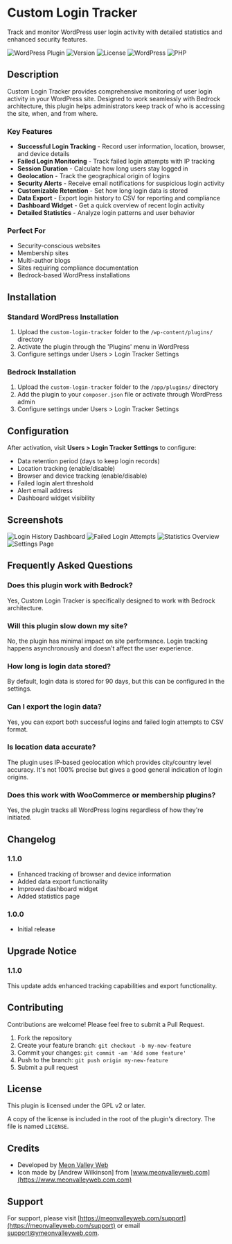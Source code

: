 # Custom Login Tracker

Track and monitor WordPress user login activity with detailed statistics and enhanced security features.

![WordPress Plugin](https://img.shields.io/badge/WordPress-Plugin-0073aa)
![Version](https://img.shields.io/badge/Version-1.1.0-brightgreen)
![License](https://img.shields.io/badge/License-GPL%20v2-blue)
![WordPress](https://img.shields.io/badge/WordPress-5.0%2B-0073aa)
![PHP](https://img.shields.io/badge/PHP-7.0%2B-777bb3)

## Description

Custom Login Tracker provides comprehensive monitoring of user login activity in your WordPress site. Designed to work seamlessly with Bedrock architecture, this plugin helps administrators keep track of who is accessing the site, when, and from where.

### Key Features

* **Successful Login Tracking** - Record user information, location, browser, and device details
* **Failed Login Monitoring** - Track failed login attempts with IP tracking
* **Session Duration** - Calculate how long users stay logged in
* **Geolocation** - Track the geographical origin of logins
* **Security Alerts** - Receive email notifications for suspicious login activity  
* **Customizable Retention** - Set how long login data is stored
* **Data Export** - Export login history to CSV for reporting and compliance
* **Dashboard Widget** - Get a quick overview of recent login activity
* **Detailed Statistics** - Analyze login patterns and user behavior

### Perfect For

* Security-conscious websites
* Membership sites
* Multi-author blogs
* Sites requiring compliance documentation
* Bedrock-based WordPress installations

## Installation

### Standard WordPress Installation

1. Upload the `custom-login-tracker` folder to the `/wp-content/plugins/` directory
2. Activate the plugin through the 'Plugins' menu in WordPress
3. Configure settings under Users > Login Tracker Settings

### Bedrock Installation

1. Upload the `custom-login-tracker` folder to the `/app/plugins/` directory
2. Add the plugin to your `composer.json` file or activate through WordPress admin
3. Configure settings under Users > Login Tracker Settings

## Configuration

After activation, visit **Users > Login Tracker Settings** to configure:

* Data retention period (days to keep login records)
* Location tracking (enable/disable)
* Browser and device tracking (enable/disable) 
* Failed login alert threshold
* Alert email address
* Dashboard widget visibility

## Screenshots

![Login History Dashboard](https://yoursite.com/wp-content/uploads/screenshots/login-history.png)
![Failed Login Attempts](https://yoursite.com/wp-content/uploads/screenshots/failed-logins.png)
![Statistics Overview](https://yoursite.com/wp-content/uploads/screenshots/statistics.png)
![Settings Page](https://yoursite.com/wp-content/uploads/screenshots/settings.png)

## Frequently Asked Questions

### Does this plugin work with Bedrock?
Yes, Custom Login Tracker is specifically designed to work with Bedrock architecture.

### Will this plugin slow down my site?
No, the plugin has minimal impact on site performance. Login tracking happens asynchronously and doesn't affect the user experience.

### How long is login data stored?
By default, login data is stored for 90 days, but this can be configured in the settings.

### Can I export the login data?
Yes, you can export both successful logins and failed login attempts to CSV format.

### Is location data accurate?
The plugin uses IP-based geolocation which provides city/country level accuracy. It's not 100% precise but gives a good general indication of login origins.

### Does this work with WooCommerce or membership plugins?
Yes, the plugin tracks all WordPress logins regardless of how they're initiated.

## Changelog

### 1.1.0
* Enhanced tracking of browser and device information
* Added data export functionality
* Improved dashboard widget
* Added statistics page

### 1.0.0
* Initial release

## Upgrade Notice

### 1.1.0
This update adds enhanced tracking capabilities and export functionality.

## Contributing

Contributions are welcome! Please feel free to submit a Pull Request.

1. Fork the repository
2. Create your feature branch: `git checkout -b my-new-feature`
3. Commit your changes: `git commit -am 'Add some feature'`
4. Push to the branch: `git push origin my-new-feature`
5. Submit a pull request

## License

This plugin is licensed under the GPL v2 or later.

A copy of the license is included in the root of the plugin's directory. The file is named `LICENSE`.

## Credits

* Developed by [Meon Valley Web](https://meonvalleyweb.com)
* Icon made by [Andrew Wilkinson] from [www.meonvalleyweb.com](https://www.meonvalleyweb.com.com)

## Support

For support, please visit [https://meonvalleyweb.com/support](https://meonvalleyweb.com/support) or email support@ymeonvalleyweb.com.
